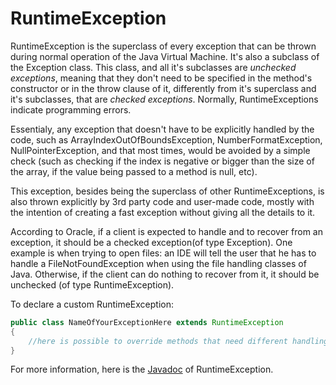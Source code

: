 # RuntimeException

RuntimeException is the superclass of every exception that can be thrown during normal operation of the Java Virtual Machine. It's also a subclass of the Exception class. This class, and all it's subclasses are *unchecked exceptions*, meaning that they don't need to be specified in the method's constructor or in the throw clause of it, differently from it's superclass and it's subclasses, that are *checked exceptions*. Normally, RuntimeExceptions indicate programming errors.

Essentialy, any exception that doesn't have to be explicitly handled by the code, such as ArrayIndexOutOfBoundsException, NumberFormatException, NullPointerException, and that most times, would be avoided by a simple check (such as checking if the index is negative or bigger than the size of the array, if the value being passed to a method is null, etc).

This exception, besides being the superclass of other RuntimeExceptions, is also thrown explicitly by 3rd party code and user-made code, mostly with the intention of creating a fast exception without giving all the details to it.

According to Oracle, if a client is expected to handle and to recover from an exception, it should be a checked exception(of type Exception). One example is when trying to open files: an IDE will tell the user that he has to handle a FileNotFoundException when using the file handling classes of Java. Otherwise, if the client can do nothing to recover from it, it should be unchecked (of type RuntimeException).

To declare a custom RuntimeException:
```java
public class NameOfYourExceptionHere extends RuntimeException
{
    //here is possible to override methods that need different handling from the standard ones in RuntimeException.
}
```

For more information, here is the [Javadoc](https://docs.oracle.com/javase/7/docs/api/java/lang/RuntimeException.html) of RuntimeException.
